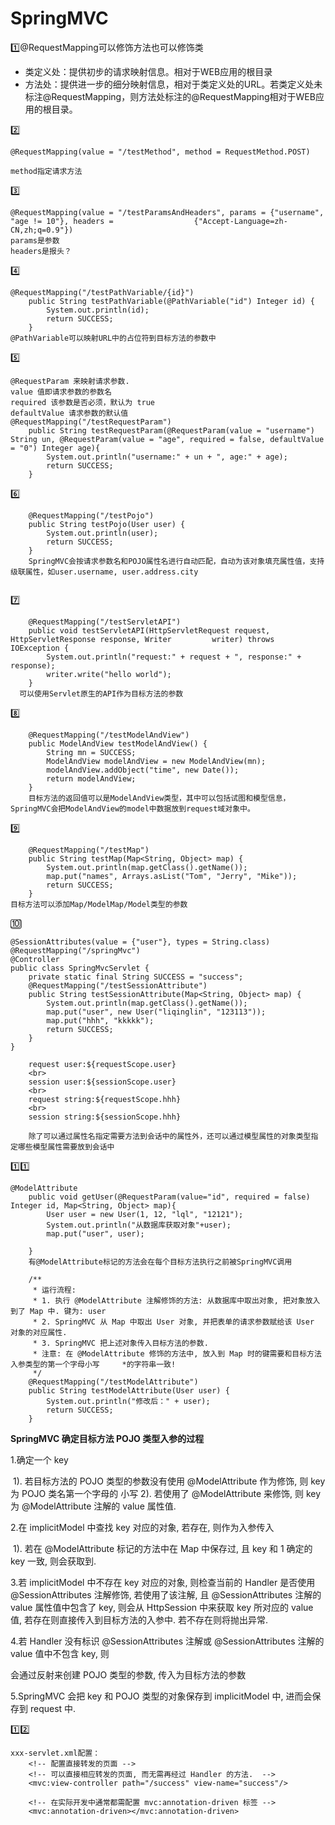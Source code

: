 # SpringMVC

:one:@RequestMapping可以修饰方法也可以修饰类 

* 类定义处：提供初步的请求映射信息。相对于WEB应用的根目录
* 方法处：提供进一步的细分映射信息，相对于类定义处的URL。若类定义处未标注@RequestMapping，则方法处标注的@RequestMapping相对于WEB应用的根目录。

:two:

```
@RequestMapping(value = "/testMethod", method = RequestMethod.POST)

method指定请求方法
```

:three:

```
@RequestMapping(value = "/testParamsAndHeaders", params = {"username", "age != 10"}, headers = 					{"Accept-Language=zh-CN,zh;q=0.9"})
params是参数
headers是报头？
```

:four:

```
@RequestMapping("/testPathVariable/{id}")
	public String testPathVariable(@PathVariable("id") Integer id) {
		System.out.println(id);
		return SUCCESS;
	}
@PathVariable可以映射URL中的占位符到目标方法的参数中
```

:five:

```
@RequestParam 来映射请求参数. 
value 值即请求参数的参数名 
required 该参数是否必须，默认为 true
defaultValue 请求参数的默认值
@RequestMapping("/testRequestParam")
	public String testRequestParam(@RequestParam(value = "username") String un, @RequestParam(value = "age", required = false, defaultValue = "0") Integer age){
		System.out.println("username:" + un + ", age:" + age);
		return SUCCESS;
	}
```

:six:

```
	@RequestMapping("/testPojo")
	public String testPojo(User user) {
		System.out.println(user);
		return SUCCESS;
	}
	SpringMVC会按请求参数名和POJO属性名进行自动匹配，自动为该对象填充属性值，支持级联属性，如user.username, user.address.city
	
```

:seven:

```
	@RequestMapping("/testServletAPI")
	public void testServletAPI(HttpServletRequest request, HttpServletResponse response, Writer 		writer) throws IOException {
		System.out.println("request:" + request + ", response:" + response);
		writer.write("hello world");
	}
  可以使用Servlet原生的API作为目标方法的参数

```

:eight:

```
	@RequestMapping("/testModelAndView")
	public ModelAndView testModelAndView() {
		String mn = SUCCESS;
		ModelAndView modelAndView = new ModelAndView(mn);
		modelAndView.addObject("time", new Date());
		return modelAndView;
	}
	目标方法的返回值可以是ModelAndView类型，其中可以包括试图和模型信息，SpringMVC会把ModelAndView的model中数据放到request域对象中。
```

:nine:

```
	@RequestMapping("/testMap")
	public String testMap(Map<String, Object> map) {
		System.out.println(map.getClass().getName());
		map.put("names", Arrays.asList("Tom", "Jerry", "Mike"));
		return SUCCESS;
	}
目标方法可以添加Map/ModelMap/Model类型的参数
```

:keycap_ten:

```
@SessionAttributes(value = {"user"}, types = String.class)
@RequestMapping("/springMvc")
@Controller
public class SpringMvcServlet {
	private static final String SUCCESS = "success";
	@RequestMapping("/testSessionAttribute")
	public String testSessionAttribute(Map<String, Object> map) {
		System.out.println(map.getClass().getName());
		map.put("user", new User("liqinglin", "123113"));
		map.put("hhh", "kkkkk");
		return SUCCESS;
	}
}

  	request user:${requestScope.user}
    <br>
    session user:${sessionScope.user}
    <br>
    request string:${requestScope.hhh}
    <br>
    session string:${sessionScope.hhh}
    
    除了可以通过属性名指定需要方法到会话中的属性外，还可以通过模型属性的对象类型指定哪些模型属性需要放到会话中
```

:one::one:

```
@ModelAttribute
	public void getUser(@RequestParam(value="id", required = false) Integer id, Map<String, Object> map){
		User user = new User(1, 12, "lql", "12121");
		System.out.println("从数据库获取对象"+user);
		map.put("user", user);

	}
    有@ModelAttribute标记的方法会在每个目标方法执行之前被SpringMVC调用
    
    /**
	 * 运行流程:
	 * 1. 执行 @ModelAttribute 注解修饰的方法: 从数据库中取出对象, 把对象放入到了 Map 中. 键为: user
	 * 2. SpringMVC 从 Map 中取出 User 对象, 并把表单的请求参数赋给该 User 对象的对应属性.
	 * 3. SpringMVC 把上述对象传入目标方法的参数. 
	 * 注意: 在 @ModelAttribute 修饰的方法中, 放入到 Map 时的键需要和目标方法入参类型的第一个字母小写		*的字符串一致!
	 */
    @RequestMapping("/testModelAttribute")
	public String testModelAttribute(User user) {
		System.out.println("修改后：" + user);
		return SUCCESS;
	}
```

 **SpringMVC 确定目标方法 POJO 类型入参的过程**

1.确定一个 key

​	1). 若目标方法的 POJO 类型的参数没有使用 @ModelAttribute 作为修饰, 则 key 为 POJO 类名第一个字母的				小写
	2). 若使用了  @ModelAttribute 来修饰, 则 key 为 @ModelAttribute 注解的 value 属性值.

2.在 implicitModel 中查找 key 对应的对象, 若存在, 则作为入参传入

​	 1). 若在 @ModelAttribute 标记的方法中在 Map 中保存过, 且 key 和 1 确定的 key 一致, 则会获取到. 

3.若 implicitModel 中不存在 key 对应的对象, 则检查当前的 Handler 是否使用 @SessionAttributes 注解修饰,  若使用了该注解, 且 @SessionAttributes 注解的 value 属性值中包含了 key, 则会从 HttpSession 中来获取 key 所对应的 value 值, 若存在则直接传入到目标方法的入参中. 若不存在则将抛出异常. 

4.若 Handler 没有标识 @SessionAttributes 注解或 @SessionAttributes 注解的 value 值中不包含 key, 则

 会通过反射来创建 POJO 类型的参数, 传入为目标方法的参数

5.SpringMVC 会把 key 和 POJO 类型的对象保存到 implicitModel 中, 进而会保存到 request 中. 

:one::two:

```
xxx-servlet.xml配置：
	<!-- 配置直接转发的页面 -->
	<!-- 可以直接相应转发的页面, 而无需再经过 Handler 的方法.  -->
	<mvc:view-controller path="/success" view-name="success"/>
	
	<!-- 在实际开发中通常都需配置 mvc:annotation-driven 标签 -->
	<mvc:annotation-driven></mvc:annotation-driven>

```

